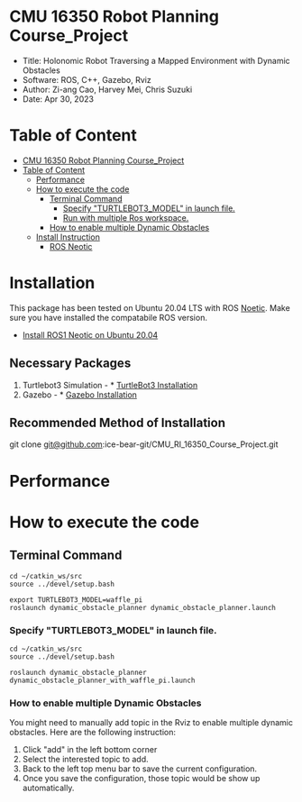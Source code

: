 # CMU 16350 Robot Planning Course_Project
* Title: Holonomic Robot Traversing a Mapped Environment with Dynamic Obstacles  
* Software: ROS, C++, Gazebo, Rviz  
* Author: Zi-ang Cao, Harvey Mei, Chris Suzuki  
* Date: Apr 30, 2023

# Table of Content
- [CMU 16350 Robot Planning Course\_Project](#cmu-16350-robot-planning-course_project)
- [Table of Content](#table-of-content)
  - [Performance](#performance)
  - [How to execute the code](#how-to-execute-the-code)
    - [Terminal Command](#terminal-command)
      - [Specify "TURTLEBOT3\_MODEL" in launch file.](#specify-turtlebot3_model-in-launch-file)
      - [Run with multiple Ros workspace.](#run-with-multiple-ros-workspace)
    - [How to enable multiple Dynamic Obstacles](#how-to-enable-multiple-dynamic-obstacles)
  - [Install Instruction](#install-instruction)
    - [ROS Neotic](#ros-neotic)



# Installation
This package has been tested on Ubuntu 20.04 LTS with ROS [Noetic](http://wiki.ros.org/noetic). Make sure you have
installed the compatabile ROS version.
* [Install ROS1 Neotic on Ubuntu 20.04](https://wiki.ros.org/noetic/Installation/Ubuntu)

## Necessary Packages
1. Turtlebot3 Simulation - * [TurtleBot3 Installation](https://emanual.robotis.com/docs/en/platform/turtlebot3/quick-start/) 
2. Gazebo - * [Gazebo Installation](https://classic.gazebosim.org/tutorials?tut=ros_overview)

## Recommended Method of Installation
git clone git@github.com:ice-bear-git/CMU_RI_16350_Course_Project.git

# Performance

# How to execute the code
## Terminal Command
```Shell
cd ~/catkin_ws/src
source ../devel/setup.bash

export TURTLEBOT3_MODEL=waffle_pi
roslaunch dynamic_obstacle_planner dynamic_obstacle_planner.launch
```

### Specify "TURTLEBOT3_MODEL" in launch file.
```Shell
cd ~/catkin_ws/src
source ../devel/setup.bash

roslaunch dynamic_obstacle_planner dynamic_obstacle_planner_with_waffle_pi.launch
```

### How to enable multiple Dynamic Obstacles
You might need to manually add topic in the Rviz to enable multiple dynamic obstacles. Here are the following instruction:
1. Click "add" in the left bottom corner
2. Select the interested topic to add.
3. Back to the left top menu bar to save the current configuration.
4. Once you save the configuration, those topic would be show up automatically.

